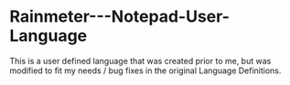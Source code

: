 # Rainmeter---Notepad-User-Language
This is a user defined language that was created prior to me, but was modified to fit my needs / bug fixes in the original Language Definitions.
